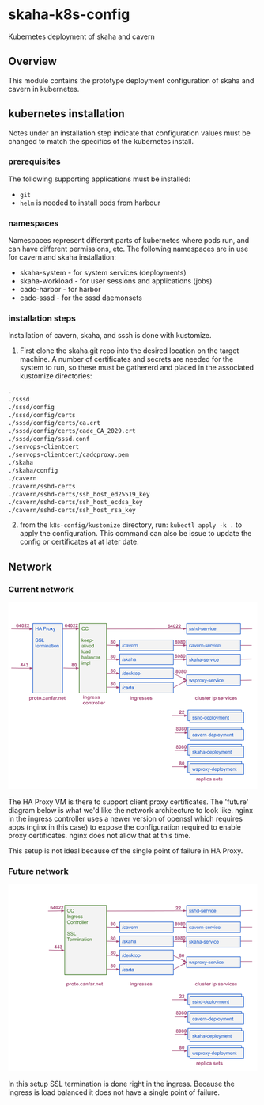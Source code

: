# skaha-k8s-config
Kubernetes deployment of skaha and cavern

## Overview
This module contains the prototype deployment configuration of skaha and cavern in kubernetes.

## kubernetes installation

Notes under an installation step indicate that configuration values must be changed to match the specifics of the kubernetes install.

### prerequisites

The following supporting applications must be installed:
   * `git`
   * `helm` is needed to install pods from harbour

### namespaces

Namespaces represent different parts of kubernetes where pods run, and can have different permissions, etc. The following namespaces are in use for cavern and skaha installation:
   * skaha-system - for system services (deployments)
   * skaha-workload - for user sessions and applications (jobs)
   * cadc-harbor - for harbor
   * cadc-sssd - for the sssd daemonsets

### installation steps

Installation of cavern, skaha, and sssh is done with kustomize.

1. First clone the skaha.git repo into the desired location on the target machine. A number of certificates and secrets are needed for the system to run, so these must be gathererd and placed in the associated kustomize directories:

```
.
./sssd
./sssd/config
./sssd/config/certs
./sssd/config/certs/ca.crt
./sssd/config/certs/cadc_CA_2029.crt
./sssd/config/sssd.conf
./servops-clientcert
./servops-clientcert/cadcproxy.pem
./skaha
./skaha/config
./cavern
./cavern/sshd-certs
./cavern/sshd-certs/ssh_host_ed25519_key
./cavern/sshd-certs/ssh_host_ecdsa_key
./cavern/sshd-certs/ssh_host_rsa_key
```

2. from the `k8s-config/kustomize` directory, run: `kubectl apply -k .` to apply the configuration. This command can also be issue to update the config or certificates at at later date.

## Network

### Current network

![skaha-architecture-network-current](skaha-architecture-network-current.png)

The HA Proxy VM is there to support client proxy certificates.  The 'future' diagram below is what we'd like the network architecture to look like.  nginx in the ingress controller uses a newer version of openssl which requires apps (nginx in this case) to expose the configuration required to enable proxy certificates.  nginx does not allow that at this time.

This setup is not ideal because of the single point of failure in HA Proxy.

### Future network

![skaha-architecture-network-future](skaha-architecture-network-future.png)

In this setup SSL termination is done right in the ingress.  Because the ingress is load balanced it does not have a single point of failure.
